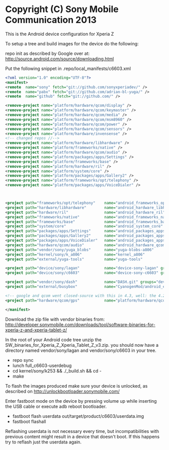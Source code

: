 Copyright (C) Sony Mobile Communication 2013
============================================

This is the Android device configuration for Xperia Z

To setup a tree and build images for the device do the following:

repo init as described by Google over at:
http://source.android.com/source/downloading.html

Put the following snippet in .repo/local_manifests/c6603.xml

```xml
<?xml version="1.0" encoding="UTF-8"?>
<manifest>
<remote  name="sony" fetch="git://github.com/sonyxperiadev/" />
<remote  name="pabx" fetch="git://github.com/adrian-bl-yuga/" />
<remote  name="github" fetch="git://github.com/" />

<remove-project name="platform/hardware/qcom/display" />
<remove-project name="platform/hardware/qcom/keymaster" />
<remove-project name="platform/hardware/qcom/media" />
<remove-project name="platform/hardware/qcom/msm8960" />
<remove-project name="platform/hardware/qcom/power" />
<remove-project name="platform/hardware/qcom/sensors" />
<remove-project name="platform/hardware/invensense" />
<!-- changed repos //-->
<remove-project name="platform/hardware/libhardware" />
<remove-project name="platform/frameworks/native" />
<remove-project name="platform/hardware/qcom/audio" />
<remove-project name="platform/packages/apps/Settings" />
<remove-project name="platform/frameworks/base" />
<remove-project name="platform/hardware/ril" />
<remove-project name="platform/system/core" />
<remove-project name="platform/packages/apps/Gallery2" />
<remove-project name="platform/frameworks/opt/telephony" />
<remove-project name="platform/packages/apps/VoiceDialer" />



<project path="frameworks/opt/telephony"    name="android_frameworks_opt_telephony" remote="pabx" revision="jb43" />
<project path="hardware/libhardware"        name="android_hardware_libhardware"   remote="pabx" revision="jb43" />
<project path="hardware/ril"                name="android_hardware_ril"           remote="pabx" revision="jb43" />
<project path="frameworks/native"           name="android_frameworks_native"      remote="pabx" revision="jb43" />
<project path="frameworks/base"             name="android_frameworks_base"        remote="pabx" revision="jb43" />
<project path="system/core"                 name="android_system_core"            remote="pabx" revision="jb43" />
<project path="packages/apps/Settings"      name="android_packages_apps_Settings" remote="pabx" revision="jb43" />
<project path="packages/apps/Gallery2"      name="android_packages_apps_Gallery2" remote="pabx" revision="jb43" />
<project path="packages/apps/VoiceDialer"   name="android_packages_apps_VoiceDialer" remote="pabx" revision="jb43" />
<project path="hardware/qcom/audio"         name="android_hardware_qcom_audio"    remote="pabx" revision="jb43" />
<project path="vendor/sony/yuga_blobs"      name="yuga-blobs-a806"                remote="pabx" revision="master" />
<project path="kernel/sony/k_a806"          name="kernel_a806"                    remote="pabx" revision="jb42" />
<project path="external/yuga-tools"         name="yuga-tools"                     remote="pabx" revision="master" />

<project path="device/sony/lagan"           name="device-sony-lagan" groups="device" remote="pabx" revision="jb43" />
<project path="device/sony/c6603"           name="device-sony-c6603" groups="device" remote="pabx" revision="jb43" />

<project path="vendor/sony/dash"            name="DASH.git" groups="device" revision="master" remote="sony" />
<project path="external/busybox"            name="CyanogenMod/android_external_busybox" remote="github" revision="cm-10.2" />

<!-- google and qcom went closed-source with this in 4.3, well: the 4.2 release is good enough for us //-->
<project path="hardware/qcom/gps"           name="platform/hardware/qcom/gps" revision="refs/tags/android-4.2.2_r1.2" />

</manifest>
```

Download the zip file with vendor binaries from:
http://developer.sonymobile.com/downloads/tool/software-binaries-for-xperia-z-and-xperia-tablet-z/

In the root of your Android code tree unzip the SW_binaries_for_Xperia_Z_Xperia_Tablet_Z_v3.zip.
you should now have a directory named vendor/sony/lagan and vendor/sony/c6603 in your tree.

* repo sync
* lunch full_c6603-userdebug
* cd kernel/sony/k253 && ./_build.sh && cd -
* make

To flash the images produced make sure your device is unlocked, as described on
http://unlockbootloader.sonymobile.com/

Enter fastboot mode on the device by pressing volume up while inserting the USB
cable or execute adb reboot bootloader.

* fastboot flash userdata out/target/product/c6603/userdata.img
* fastboot flashall

Reflashing userdata is not necessary every time, but incompatibilities with
previous content might result in a device that doesn't boot. If this happens
try to reflash just the userdata again.
